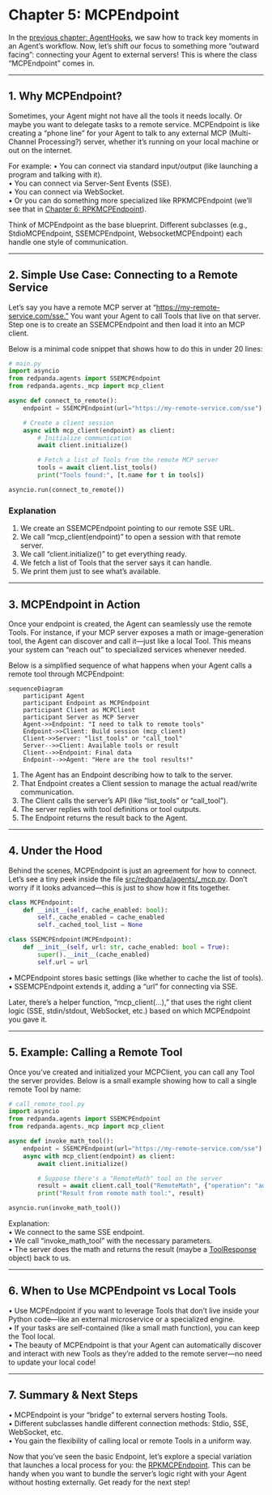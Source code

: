 # Chapter 5: MCPEndpoint

In the [previous chapter: AgentHooks](04_agenthooks_.md), we saw how to track key moments in an Agent’s workflow. Now, let’s shift our focus to something more “outward facing”: connecting your Agent to external servers! This is where the class “MCPEndpoint” comes in.

--------------------------------------------------------------------------------

## 1. Why MCPEndpoint?

Sometimes, your Agent might not have all the tools it needs locally. Or maybe you want to delegate tasks to a remote service. MCPEndpoint is like creating a “phone line” for your Agent to talk to any external MCP (Multi-Channel Processing?) server, whether it’s running on your local machine or out on the internet.

For example:
• You can connect via standard input/output (like launching a program and talking with it).  
• You can connect via Server-Sent Events (SSE).  
• You can connect via WebSocket.  
• Or you can do something more specialized like RPKMCPEndpoint (we’ll see that in [Chapter 6: RPKMCPEndpoint](06_rpkmcpendpoint_.md)).

Think of MCPEndpoint as the base blueprint. Different subclasses (e.g., StdioMCPEndpoint, SSEMCPEndpoint, WebsocketMCPEndpoint) each handle one style of communication.

--------------------------------------------------------------------------------

## 2. Simple Use Case: Connecting to a Remote Service

Let’s say you have a remote MCP server at “https://my-remote-service.com/sse.” You want your Agent to call Tools that live on that server. Step one is to create an SSEMCPEndpoint and then load it into an MCP client.

Below is a minimal code snippet that shows how to do this in under 20 lines:

```python
# main.py
import asyncio
from redpanda.agents import SSEMCPEndpoint
from redpanda.agents._mcp import mcp_client

async def connect_to_remote():
    endpoint = SSEMCPEndpoint(url="https://my-remote-service.com/sse")

    # Create a client session
    async with mcp_client(endpoint) as client:
        # Initialize communication
        await client.initialize()

        # Fetch a list of Tools from the remote MCP server
        tools = await client.list_tools()
        print("Tools found:", [t.name for t in tools])

asyncio.run(connect_to_remote())
```

### Explanation

1. We create an SSEMCPEndpoint pointing to our remote SSE URL.  
2. We call “mcp_client(endpoint)” to open a session with that remote server.  
3. We call “client.initialize()” to get everything ready.  
4. We fetch a list of Tools that the server says it can handle.  
5. We print them just to see what’s available.

--------------------------------------------------------------------------------

## 3. MCPEndpoint in Action

Once your endpoint is created, the Agent can seamlessly use the remote Tools. For instance, if your MCP server exposes a math or image-generation tool, the Agent can discover and call it—just like a local Tool. This means your system can “reach out” to specialized services whenever needed.

Below is a simplified sequence of what happens when your Agent calls a remote tool through MCPEndpoint:

```mermaid
sequenceDiagram
    participant Agent
    participant Endpoint as MCPEndpoint
    participant Client as MCPClient
    participant Server as MCP Server
    Agent->>Endpoint: "I need to talk to remote tools"
    Endpoint->>Client: Build session (mcp_client)
    Client->>Server: "list_tools" or "call_tool"
    Server-->>Client: Available tools or result
    Client-->>Endpoint: Final data
    Endpoint-->>Agent: "Here are the tool results!"
```

1. The Agent has an Endpoint describing how to talk to the server.  
2. That Endpoint creates a Client session to manage the actual read/write communication.  
3. The Client calls the server’s API (like “list_tools” or “call_tool”).  
4. The server replies with tool definitions or tool outputs.  
5. The Endpoint returns the result back to the Agent.

--------------------------------------------------------------------------------

## 4. Under the Hood

Behind the scenes, MCPEndpoint is just an agreement for how to connect. Let’s see a tiny peek inside the file [src/redpanda/agents/_mcp.py](../src/redpanda/agents/_mcp.py). Don’t worry if it looks advanced—this is just to show how it fits together.

```python
class MCPEndpoint:
    def __init__(self, cache_enabled: bool):
        self._cache_enabled = cache_enabled
        self._cached_tool_list = None

class SSEMCPEndpoint(MCPEndpoint):
    def __init__(self, url: str, cache_enabled: bool = True):
        super().__init__(cache_enabled)
        self.url = url
```

• MCPEndpoint stores basic settings (like whether to cache the list of tools).  
• SSEMCPEndpoint extends it, adding a “url” for connecting via SSE.

Later, there’s a helper function, “mcp_client(...),” that uses the right client logic (SSE, stdin/stdout, WebSocket, etc.) based on which MCPEndpoint you gave it.

--------------------------------------------------------------------------------

## 5. Example: Calling a Remote Tool

Once you’ve created and initialized your MCPClient, you can call any Tool the server provides. Below is a small example showing how to call a single remote Tool by name:

```python
# call_remote_tool.py
import asyncio
from redpanda.agents import SSEMCPEndpoint
from redpanda.agents._mcp import mcp_client

async def invoke_math_tool():
    endpoint = SSEMCPEndpoint(url="https://my-remote-service.com/sse")
    async with mcp_client(endpoint) as client:
        await client.initialize()

        # Suppose there's a "RemoteMath" tool on the server
        result = await client.call_tool("RemoteMath", {"operation": "add", "numbers": [2, 5]})
        print("Result from remote math tool:", result)

asyncio.run(invoke_math_tool())
```

Explanation:  
• We connect to the same SSE endpoint.  
• We call “invoke_math_tool” with the necessary parameters.  
• The server does the math and returns the result (maybe a [ToolResponse](03_toolresponse_.md) object) back to us.

--------------------------------------------------------------------------------

## 6. When to Use MCPEndpoint vs Local Tools

• Use MCPEndpoint if you want to leverage Tools that don’t live inside your Python code—like an external microservice or a specialized engine.  
• If your tasks are self-contained (like a small math function), you can keep the Tool local.  
• The beauty of MCPEndpoint is that your Agent can automatically discover and interact with new Tools as they’re added to the remote server—no need to update your local code!

--------------------------------------------------------------------------------

## 7. Summary & Next Steps

• MCPEndpoint is your “bridge” to external servers hosting Tools.  
• Different subclasses handle different connection methods: Stdio, SSE, WebSocket, etc.  
• You gain the flexibility of calling local or remote Tools in a uniform way.

Now that you’ve seen the basic Endpoint, let’s explore a special variation that launches a local process for you: the [RPKMCPEndpoint](06_rpkmcpendpoint_.md). This can be handy when you want to bundle the server’s logic right with your Agent without hosting externally. Get ready for the next step!
